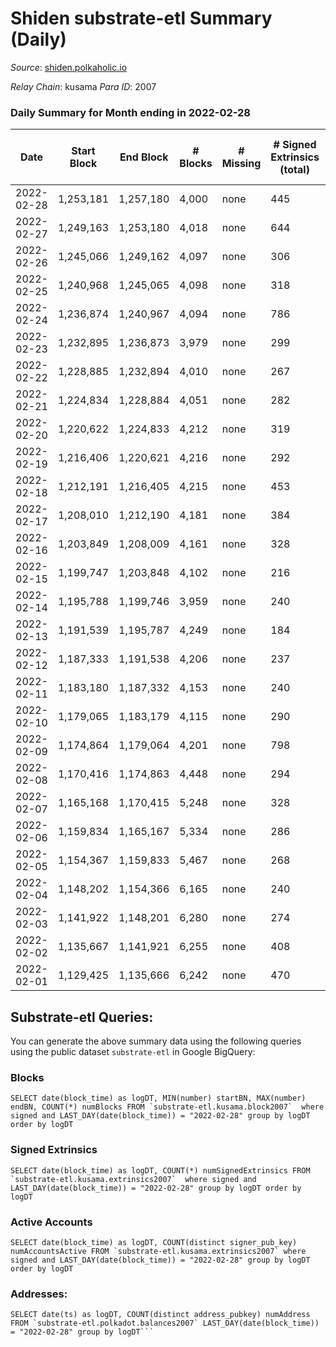 # Shiden substrate-etl Summary (Daily)

_Source_: [shiden.polkaholic.io](https://shiden.polkaholic.io)

*Relay Chain*: kusama
*Para ID*: 2007



### Daily Summary for Month ending in 2022-02-28


| Date | Start Block | End Block | # Blocks | # Missing | # Signed Extrinsics (total) | # Active Accounts | # Addresses with Balances | # Events | # Transfers | # XCM Transfers In | # XCM Transfers Out |
| ---- | ----------- | --------- | -------- | --------- | --------------------------- | ----------------- | ------------------------- | -------- | ----------- | ------------------ | ------------------- |
| 2022-02-28 | 1,253,181 | 1,257,180 | 4,000 | none | 445 | 176 | 43,459 | 57,439 | 4,775 ($1,508,827) |   |   |
| 2022-02-27 | 1,249,163 | 1,253,180 | 4,018 | none | 644 | 156 |  | 77,275 | 5,511 ($4,315,862) |   |   |
| 2022-02-26 | 1,245,066 | 1,249,162 | 4,097 | none | 306 | 158 |  | 51,400 | 4,900 ($767,848) |   |   |
| 2022-02-25 | 1,240,968 | 1,245,065 | 4,098 | none | 318 | 124 |  | 52,268 | 5,725 ($947,820) |   |   |
| 2022-02-24 | 1,236,874 | 1,240,967 | 4,094 | none | 786 | 118 |  | 64,435 | 5,267 ($635,618) |   |   |
| 2022-02-23 | 1,232,895 | 1,236,873 | 3,979 | none | 299 | 139 |  | 49,599 | 4,532 ($867,253) |   |   |
| 2022-02-22 | 1,228,885 | 1,232,894 | 4,010 | none | 267 | 116 |  | 49,294 | 4,609 ($324,828) |   |   |
| 2022-02-21 | 1,224,834 | 1,228,884 | 4,051 | none | 282 | 126 |  | 46,009 | 4,456 ($339,056) |   |   |
| 2022-02-20 | 1,220,622 | 1,224,833 | 4,212 | none | 319 | 148 |  | 58,166 | 4,660 ($188,783) |   |   |
| 2022-02-19 | 1,216,406 | 1,220,621 | 4,216 | none | 292 | 136 |  | 54,151 | 4,597 ($362,970) |   |   |
| 2022-02-18 | 1,212,191 | 1,216,405 | 4,215 | none | 453 | 175 |  | 56,766 | 5,067 ($8,440,313) |   |   |
| 2022-02-17 | 1,208,010 | 1,212,190 | 4,181 | none | 384 | 162 |  | 67,635 | 5,042 ($1,282,146) |   |   |
| 2022-02-16 | 1,203,849 | 1,208,009 | 4,161 | none | 328 | 142 |  | 38,672 | 4,630 ($3,020,454) |   |   |
| 2022-02-15 | 1,199,747 | 1,203,848 | 4,102 | none | 216 | 113 |  | 48,007 | 4,536 ($641,711) |   |   |
| 2022-02-14 | 1,195,788 | 1,199,746 | 3,959 | none | 240 | 116 |  | 41,914 | 4,242 ($160,803) |   |   |
| 2022-02-13 | 1,191,539 | 1,195,787 | 4,249 | none | 184 | 96 |  | 48,965 | 4,598 ($147,267) |   |   |
| 2022-02-12 | 1,187,333 | 1,191,538 | 4,206 | none | 237 | 114 |  | 46,228 | 4,526 ($156,097) |   |   |
| 2022-02-11 | 1,183,180 | 1,187,332 | 4,153 | none | 240 | 131 |  | 53,622 | 5,106 ($469,320) |   |   |
| 2022-02-10 | 1,179,065 | 1,183,179 | 4,115 | none | 290 | 145 |  | 46,757 | 4,515 ($2,075,524) |   |   |
| 2022-02-09 | 1,174,864 | 1,179,064 | 4,201 | none | 798 | 127 |  | 38,198 | 5,066 ($245,617) |   |   |
| 2022-02-08 | 1,170,416 | 1,174,863 | 4,448 | none | 294 | 142 |  | 52,431 | 4,997 ($433,854) |   |   |
| 2022-02-07 | 1,165,168 | 1,170,415 | 5,248 | none | 328 | 163 |  | 63,091 | 5,967 ($337,082) |   |   |
| 2022-02-06 | 1,159,834 | 1,165,167 | 5,334 | none | 286 | 145 |  | 59,669 | 5,713 ($302,633) |   |   |
| 2022-02-05 | 1,154,367 | 1,159,833 | 5,467 | none | 268 | 148 |  | 53,877 | 6,241 ($196,085) |   |   |
| 2022-02-04 | 1,148,202 | 1,154,366 | 6,165 | none | 240 | 122 |  | 61,063 | 6,518 ($63,553.33) |   |   |
| 2022-02-03 | 1,141,922 | 1,148,201 | 6,280 | none | 274 | 141 |  | 60,817 | 6,779 ($255,530) |   |   |
| 2022-02-02 | 1,135,667 | 1,141,921 | 6,255 | none | 408 | 168 |  | 75,279 | 7,165 ($521,403) |   |   |
| 2022-02-01 | 1,129,425 | 1,135,666 | 6,242 | none | 470 | 210 |  | 81,297 | 7,168 ($786,390) |   |   |

## Substrate-etl Queries:
You can generate the above summary data using the following queries using the public dataset `substrate-etl` in Google BigQuery:


### Blocks
```
SELECT date(block_time) as logDT, MIN(number) startBN, MAX(number) endBN, COUNT(*) numBlocks FROM `substrate-etl.kusama.block2007`  where signed and LAST_DAY(date(block_time)) = "2022-02-28" group by logDT order by logDT
```


### Signed Extrinsics
```
SELECT date(block_time) as logDT, COUNT(*) numSignedExtrinsics FROM `substrate-etl.kusama.extrinsics2007`  where signed and LAST_DAY(date(block_time)) = "2022-02-28" group by logDT order by logDT
```


### Active Accounts
```
SELECT date(block_time) as logDT, COUNT(distinct signer_pub_key) numAccountsActive FROM `substrate-etl.kusama.extrinsics2007` where signed and LAST_DAY(date(block_time)) = "2022-02-28" group by logDT order by logDT
```


### Addresses:
```
SELECT date(ts) as logDT, COUNT(distinct address_pubkey) numAddress FROM `substrate-etl.polkadot.balances2007` LAST_DAY(date(block_time)) = "2022-02-28" group by logDT```

